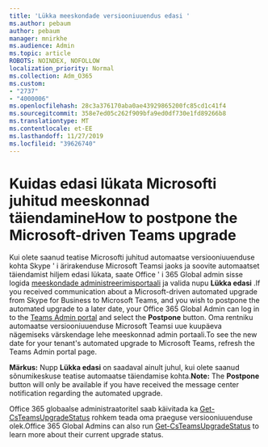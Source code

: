 ```yaml
---
title: 'Lükka meeskondade versiooniuuendus edasi '
ms.author: pebaum
author: pebaum
manager: mnirkhe
ms.audience: Admin
ms.topic: article
ROBOTS: NOINDEX, NOFOLLOW
localization_priority: Normal
ms.collection: Adm_O365
ms.custom:
- "2737"
- "4000006"
ms.openlocfilehash: 28c3a376170aba0ae43929865200fc85cd1c41f4
ms.sourcegitcommit: 358e7ed05c262f909bfa9ed0df730e1fd89266b8
ms.translationtype: MT
ms.contentlocale: et-EE
ms.lasthandoff: 11/27/2019
ms.locfileid: "39626740"
---
```

# <a name="how-to-postpone-the-microsoft-driven-teams-upgrade"></a><span data-ttu-id="4aef6-102">Kuidas edasi lükata Microsofti juhitud meeskonnad täiendamine</span><span class="sxs-lookup"><span data-stu-id="4aef6-102">How to postpone the Microsoft-driven Teams upgrade</span></span>

<span data-ttu-id="4aef6-103">Kui olete saanud teatise Microsofti juhitud automaatse versiooniuuenduse kohta Skype ' i ärirakenduse Microsoft Teamsi jaoks ja soovite automaatset täiendamist hiljem edasi lükata, saate Office ' i 365 Global admin sisse logida [meeskondade administreerimisportaali](https://admin.teams.microsoft.com/dashboard) ja valida nupu **Lükka edasi** .</span><span class="sxs-lookup"><span data-stu-id="4aef6-103">If you received communication about a Microsoft-driven automated upgrade from Skype for Business to Microsoft Teams, and you wish to postpone the automated upgrade to a later date, your Office 365 Global Admin can log in to the [Teams Admin portal](https://admin.teams.microsoft.com/dashboard) and select the **Postpone** button.</span></span> <span data-ttu-id="4aef6-104">Oma rentniku automaatse versiooniuuenduse Microsoft Teamsi uue kuupäeva nägemiseks värskendage lehe meeskonnad admin portaali.</span><span class="sxs-lookup"><span data-stu-id="4aef6-104">To see the new date for your tenant's automated upgrade to Microsoft Teams, refresh the Teams Admin portal page.</span></span>

<span data-ttu-id="4aef6-105">**Märkus:** Nupp **Lükka edasi** on saadaval ainult juhul, kui olete saanud sõnumikeskuse teatise automaatse täiendamise kohta.</span><span class="sxs-lookup"><span data-stu-id="4aef6-105">**Note:** The **Postpone** button will only be available if you have received the message center notification regarding the automated upgrade.</span></span> 

<span data-ttu-id="4aef6-106">Office 365 globaalse administraatoritel saab käivitada ka [Get-CsTeamsUpgradeStatus](https://docs.microsoft.com/powershell/module/skype/get-csteamsupgradestatus?view=skype-ps) rohkem teada oma praeguse versiooniuuenduse olek.</span><span class="sxs-lookup"><span data-stu-id="4aef6-106">Office 365 Global Admins can also run [Get-CsTeamsUpgradeStatus](https://docs.microsoft.com/powershell/module/skype/get-csteamsupgradestatus?view=skype-ps) to learn more about their current upgrade status.</span></span> 